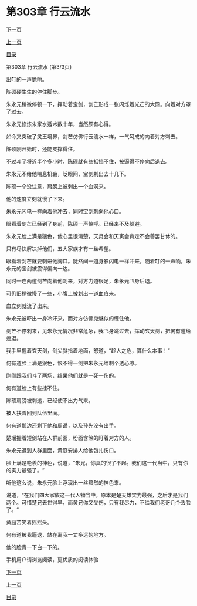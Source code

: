 <h1>第303章     行云流水</h1>
            <div><p><a href="./0909_%E7%AC%AC304%E7%AB%A0_%E6%B0%94%E5%8A%BF%E5%A6%82%E8%99%B9.md">下一页</a></p><p><a href="./0907_%E7%AC%AC303%E7%AB%A0_%E8%A1%8C%E4%BA%91%E6%B5%81%E6%B0%B4.md">上一页</a></p><p><a href="../">目录</a></p></div>
            <div><p>第303章     行云流水 (第3/3页)</p><p>出叮的一声脆响。</p><p>陈硕硬生生的停住脚步。</p><p>朱永元稍微停顿一下，挥动着宝剑，剑芒形成一张闪烁着光芒的大网。向着对方罩了过去。</p><p>朱永元修炼朱家水遁术数十年，当然颇有心得。</p><p>如今又突破了灵王境界，剑芒仿佛行云流水一样，一气呵成的向着对方刺去。</p><p>陈硕刚开始时，还能支撑得住。</p><p>不过斗了将近半个多小时，陈硕就有些抵挡不住，被逼得不停向后退去。</p><p>朱永元不给他喘息机会，眨眼间，宝剑刺出去十几下。</p><p>陈硕一个没注意，肩膀上被刺出一个血洞来。</p><p>他的速度立刻就慢了下来。</p><p>朱永元闪电一样向着他冲去，同时宝剑刺向他心口。</p><p>眼看着剑芒已经到了身前，陈硕一声惊呼。已经来不及躲避。</p><p>朱永元脸上满是狠色，他心里很清楚，天灵会和天寅会肯定不会善罢甘休的。</p><p>只有尽快解决掉他们，五大家族才有一丝希望。</p><p>眼看着剑芒就要刺进他胸口。陡然间一道身影闪电一样冲来，随着叮的一声响，朱永元的宝剑被震得偏向一边。</p><p>同时一连两道剑芒向着他刺来，对方力道很足，朱永元飞身后退。</p><p>可仍旧稍微慢了一些，小腹上被划出一道血痕来。</p><p>血立刻就流了出来。</p><p>朱永元被吓出一身冷汗来，而对方仿佛鬼魅似的缠住他。</p><p>剑芒不停刺来，见朱永元情况非常危急，我飞身跳过去，挥动玄天剑，把何有道给逼退。</p><p>我手里握着玄天剑，剑尖斜指着地面，怒道，“趁人之危，算什么本事！“</p><p>何有道脸上满是狠色，恨不得一剑把朱永元给刺个透心凉。</p><p>刚刚跟我们斗了两场，结果他们就是一死一伤的。</p><p>何有道脸上有些挂不住。</p><p>陈硕肩膀被刺透，已经使不出力气来。</p><p>被人扶着回到队伍里面。</p><p>何有道那边还剩下他和周遥，以及孙先没有出手。</p><p>楚瑶握着短剑站在人群前面，粉面含煞的盯着对方的人。</p><p>朱永元退到人群里面，黄庭安排人给他包扎伤口。</p><p>脸上满是艳羡的神色，说道，“朱兄，你真的很了不起。我们这一代当中，只有你的实力最强了。“</p><p>听他这么说，朱永元脸上浮现出一丝黯然的神色来。</p><p>说道，“在我们四大家族这一代人物当中，原本是楚天雄实力最强，之后才是我们两个。可惜楚兄去世得早，而黄兄你又受伤，只有我尽力，不给我们老哥几个丢脸了。“</p><p>黄庭苦笑着摇摇头。</p><p>何有道被我逼退，站在离我一丈多远的地方。</p><p>他的脸青一下白一下的。</p><p>手机用户请浏览阅读，更优质的阅读体验</p></div>
            <div><p><a href="./0909_%E7%AC%AC304%E7%AB%A0_%E6%B0%94%E5%8A%BF%E5%A6%82%E8%99%B9.md">下一页</a></p><p><a href="./0907_%E7%AC%AC303%E7%AB%A0_%E8%A1%8C%E4%BA%91%E6%B5%81%E6%B0%B4.md">上一页</a></p><p><a href="../">目录</a></p></div>